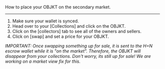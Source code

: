 How to place your OBJKT on the secondary market.

***


1. Make sure your wallet is synced.
2. Head over to your [Collections] and click on the OBJKT.
3. Click on the [collectors] tab to see all of the owners and sellers.
4. Click on [swap] and set a price for your OBJKT.

_IMPORTANT: Once swapping something up for sale, it is sent to the H=N escrow wallet while it is "on the market". Therefore, the OBJKT will disappear from your collections. Don't worry, its still up for sale! We are working on a market view fix for this._